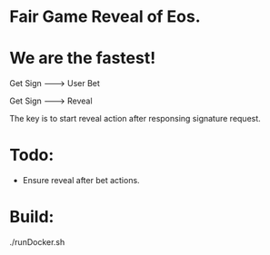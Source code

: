 # Fair Game Reveal of Eos.
# We are the fastest!
Get Sign ---> User Bet

Get Sign ---> Reveal

The key is to start reveal action after responsing signature request.

# Todo:
* Ensure reveal after bet actions.

# Build:
./runDocker.sh
